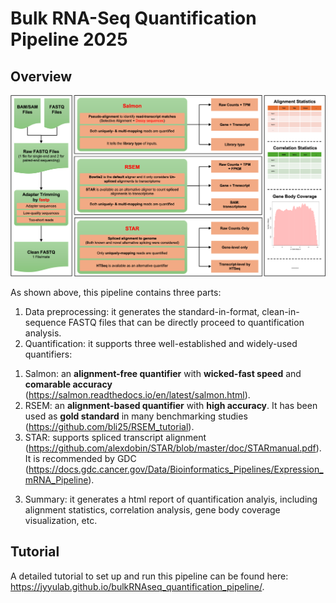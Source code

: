 # Bulk RNA-Seq Quantification Pipeline 2025

## Overview

![Picture](docs/figures/overview.png)

As shown above, this pipeline contains three parts:

1. Data preprocessing: it generates the standard-in-format, clean-in-sequence FASTQ files that can be directly proceed to quantification analysis.
2. Quantification: it supports three well-established and widely-used quantifiers:
  1) Salmon: an **alignment-free quantifier** with **wicked-fast speed** and **comarable accuracy** (https://salmon.readthedocs.io/en/latest/salmon.html).
  2) RSEM: an **alignment-based quantifier** with **high accuracy**. It has been used as **gold standard** in many benchmarking studies (https://github.com/bli25/RSEM_tutorial).
  3) STAR: supports spliced transcript alignment (https://github.com/alexdobin/STAR/blob/master/doc/STARmanual.pdf). It is recommended by GDC (https://docs.gdc.cancer.gov/Data/Bioinformatics_Pipelines/Expression_mRNA_Pipeline).
3. Summary: it generates a html report of quantification analyis, including alignment statistics, correlation analysis, gene body coverage visualization, etc.

## Tutorial

A detailed tutorial to set up and run this pipeline can be found here: https://jyyulab.github.io/bulkRNAseq_quantification_pipeline/.
